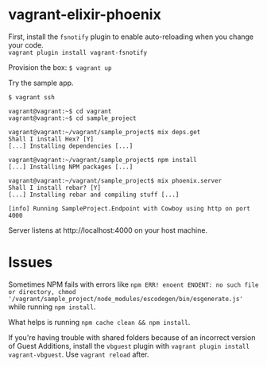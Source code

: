 # vagrant-elixir-phoenix
First, install the `fsnotify` plugin to enable auto-reloading when you change your code.  
`vagrant plugin install vagrant-fsnotify`

Provision the box:  `$ vagrant up`

Try the sample app.
```
$ vagrant ssh

vagrant@vagrant:~$ cd vagrant
vagrant@vagrant:~$ cd sample_project

vagrant@vagrant:~/vagrant/sample_project$ mix deps.get
Shall I install Hex? [Y] 
[...] Installing dependencies [...]

vagrant@vagrant:~/vagrant/sample_project$ npm install
[...] Installing NPM packages [...]

vagrant@vagrant:~/vagrant/sample_project$ mix phoenix.server
Shall I install rebar? [Y] 
[...] Installing rebar and compiling stuff [...]

[info] Running SampleProject.Endpoint with Cowboy using http on port 4000
```

Server listens at http://localhost:4000 on your host machine. 

# Issues
Sometimes NPM fails with errors like `npm ERR! enoent ENOENT: no such file or directory, chmod '/vagrant/sample_project/node_modules/escodegen/bin/esgenerate.js'` while running `npm install`.

What helps is running `npm cache clean && npm install`.

If you're having trouble with shared folders because of an incorrect version of Guest Additions, install the `vbguest` plugin with `vagrant plugin install vagrant-vbguest`. Use `vagrant reload` after.
